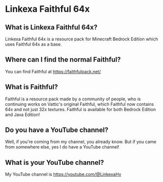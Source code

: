 # Linkexa Faithful 64x

## What is Linkexa Faithful 64x?
Linkexa Faithful 64x is a resource pack for Minecraft Bedrock Edition which uses Faithful 64x as a base.

## Where can I find the normal Faithful?
You can find Faithful at https://faithfulpack.net/

## What is Faithful?
Faithful is a resource pack made by a community of people, who is continuing works on Vattic's original Faithful, which Faithful now contains 64x and not just 32x textures. Faithful is available for both Bedrock Edition and Java Edition!

## Do you have a YouTube channel?
Well, if you're coming from my channel, you already know. But if you came from somewhere else, yes I do have a YouTube channel!

## What is your YouTube channel?
My YouTube channel is https://youtube.com/@LinkexaHy
